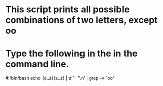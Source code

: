 # This script prints all possible combinations of two letters, except oo



# Type the following in the in the command line.
#!/bin/bash
echo {a..z}{a..z} | tr ' ' '\n' | grep -v "oo"
